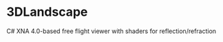 3DLandscape
===========

C# XNA 4.0-based free flight viewer with shaders for reflection/refraction
